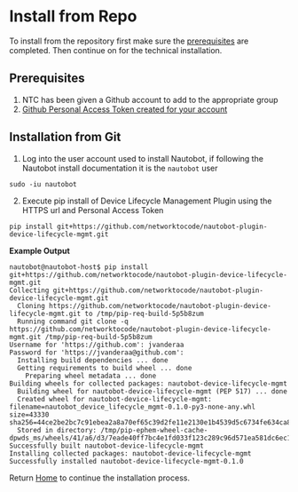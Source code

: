 # Install from Repo

To install from the repository first make sure the [prerequisites](#prerequisites) are completed. Then continue on for the technical installation.

## Prerequisites

1. NTC has been given a Github account to add to the appropriate group
2. [Github Personal Access Token created for your account](https://docs.github.com/en/github/authenticating-to-github/keeping-your-account-and-data-secure/creating-a-personal-access-token)


## Installation from Git

1. Log into the user account used to install Nautobot, if following the Nautobot install documentation it is the `nautobot` user
```
sudo -iu nautobot
```
2. Execute pip install of Device Lifecycle Management Plugin using the HTTPS url and Personal Access Token
```
pip install git+https://github.com/networktocode/nautobot-plugin-device-lifecycle-mgmt.git
```

**Example Output**
```
nautobot@nautobot-host$ pip install git+https://github.com/networktocode/nautobot-plugin-device-lifecycle-mgmt.git
Collecting git+https://github.com/networktocode/nautobot-plugin-device-lifecycle-mgmt.git
  Cloning https://github.com/networktocode/nautobot-plugin-device-lifecycle-mgmt.git to /tmp/pip-req-build-5p5b8zum
  Running command git clone -q https://github.com/networktocode/nautobot-plugin-device-lifecycle-mgmt.git /tmp/pip-req-build-5p5b8zum
Username for 'https://github.com': jvanderaa
Password for 'https://jvanderaa@github.com':
  Installing build dependencies ... done
  Getting requirements to build wheel ... done
    Preparing wheel metadata ... done
Building wheels for collected packages: nautobot-device-lifecycle-mgmt
  Building wheel for nautobot-device-lifecycle-mgmt (PEP 517) ... done
  Created wheel for nautobot-device-lifecycle-mgmt: filename=nautobot_device_lifecycle_mgmt-0.1.0-py3-none-any.whl size=43330 sha256=44ce2be2bc7c91ebea2a8a70ef65c39d2fe11e2130e1b4539d5c6734fe634ca8
  Stored in directory: /tmp/pip-ephem-wheel-cache-dpwds_ms/wheels/41/a6/d3/7eade40ff7bc4e1fd033f123c289c96d571ea581dc6ec1ea27
Successfully built nautobot-device-lifecycle-mgmt
Installing collected packages: nautobot-device-lifecycle-mgmt
Successfully installed nautobot-device-lifecycle-mgmt-0.1.0
```

Return [Home](../../README.md) to continue the installation process.
